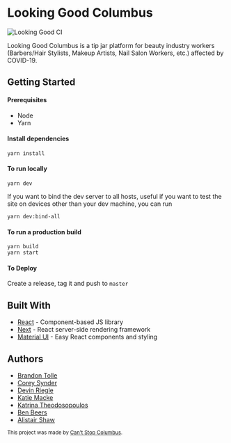 # Looking Good Columbus

![Looking Good CI](https://github.com/asleepysheepy/columbus_tip_jars/workflows/Looking%20Good%20CI/badge.svg)

Looking Good Columbus is a tip jar platform for beauty industry workers (Barbers/Hair Stylists, Makeup Artists, Nail Salon Workers, etc.) affected by COVID-19.

## Getting Started
#### Prerequisites
* Node
* Yarn

#### Install dependencies
```
yarn install
```

#### To run locally
```
yarn dev
```

If you want to bind the dev server to all hosts, useful if you want to test the site on devices other than your dev machine, you can run

```
yarn dev:bind-all
```

#### To run a production build
```
yarn build
yarn start
```

#### To Deploy

Create a release, tag it and push to `master`

## Built With
* [React](https://github.com/facebook/react) - Component-based JS library
* [Next](https://github.com/zeit/next.js/) - React server-side rendering framework
* [Material UI](https://material-ui.com/getting-started/usage/) - Easy React components and styling

## Authors
* [Brandon Tolle](https://github.com/tollebrandon)
* [Corey Synder](https://github.com/coreysnyder)
* [Devin Riegle](https://github.com/deriegle)
* [Katie Macke](https://github.com/asleepysheepy)
* [Katrina Theodosopoulos](https://github.com/GreeKatrina)
* [Ben Beers](https://github.com/ben-beers)
* [Alistair Shaw](https://github.com/alistairshaw)

<small>This project was made by [Can't Stop Columbus](https://cantstopcolumbus.com/).</small>
